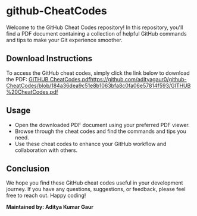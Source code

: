# github-CheatCodes
Welcome to the GitHub Cheat Codes repository! In this repository, you'll find a PDF document containing a collection of helpful GitHub commands and tips to make your Git experience smoother.
## Download Instructions
To access the GitHub cheat codes, simply click the link below to download the PDF:
[GITHUB CheatCodes.pdf](https://github.com/adityagaur0/github-CheatCodes/blob/184a36dea9c51e8b1063bfa8c0fa06e57814f593/GITHUB%20CheatCodes.pdf)https://github.com/adityagaur0/github-CheatCodes/blob/184a36dea9c51e8b1063bfa8c0fa06e57814f593/GITHUB%20CheatCodes.pdf

## Usage
- Open the downloaded PDF document using your preferred PDF viewer.
- Browse through the cheat codes and find the commands and tips you need.
- Use these cheat codes to enhance your GitHub workflow and collaboration with others.

## Conclusion
We hope you find these GitHub cheat codes useful in your development journey. If you have any questions, suggestions, or feedback, please feel free to reach out. Happy coding!

**Maintained by: Aditya Kumar Gaur**
